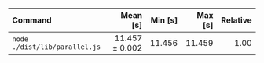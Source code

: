 | Command | Mean [s] | Min [s] | Max [s] | Relative |
|:---|---:|---:|---:|---:|
| `node ./dist/lib/parallel.js` | 11.457 ± 0.002 | 11.456 | 11.459 | 1.00 |
